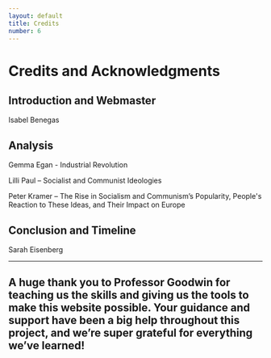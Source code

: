 ```yaml
---
layout: default
title: Credits
number: 6
---
```

# Credits and Acknowledgments 

## Introduction and Webmaster

Isabel Benegas

## Analysis 

Gemma Egan - Industrial Revolution

Lilli Paul – Socialist and Communist Ideologies

Peter Kramer – The Rise in Socialism and Communism’s Popularity, People's Reaction to These Ideas, and Their Impact on Europe

## Conclusion and Timeline

Sarah Eisenberg

---
A huge thank you to Professor Goodwin for teaching us the skills and giving us the tools to make this website possible. Your guidance and support have been a big help throughout this project, and we’re super grateful for everything we’ve learned!
---
